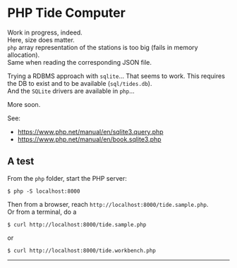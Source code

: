 # PHP Tide Computer

Work in progress, indeed.  
Here, size does matter.  
`php` array representation of the stations is too big (fails in memory allocation).  
Same when reading the corresponding JSON file.  

Trying a RDBMS approach with `sqlite`... That seems to work. This requires the DB to exist and to be available (`sql/tides.db`).  
And the `SQLite` drivers are available in `php`...  

More soon.

See:
- <https://www.php.net/manual/en/sqlite3.query.php>
- <https://www.php.net/manual/en/book.sqlite3.php>


## A test
From the `php` folder, start the PHP server:  
```
$ php -S localhost:8000
```
Then from a browser, reach `http://localhost:8000/tide.sample.php`.  
Or from a terminal, do a 
```
$ curl http://localhost:8000/tide.sample.php
```
or
```
$ curl http://localhost:8000/tide.workbench.php
```

---

